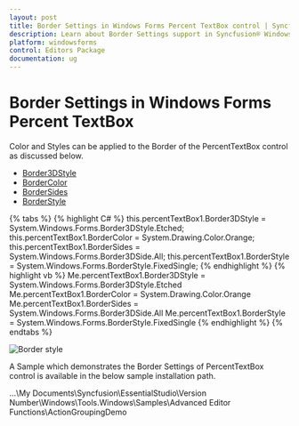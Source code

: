 ```yaml
---
layout: post
title: Border Settings in Windows Forms Percent TextBox control | Syncfusion®
description: Learn about Border Settings support in Syncfusion® Windows Forms Percent TextBox control and more details.
platform: windowsforms
control: Editors Package
documentation: ug
---
```


# Border Settings in Windows Forms Percent TextBox

Color and Styles can be applied to the Border of the PercentTextBox control as discussed below.

* [Border3DStyle](https://help.syncfusion.com/cr/windowsforms/Syncfusion.Windows.Forms.Tools.TextBoxExt.html#Syncfusion_Windows_Forms_Tools_TextBoxExt_Border3DStyle)
* [BorderColor](https://help.syncfusion.com/cr/windowsforms/Syncfusion.Windows.Forms.Tools.TextBoxExt.html#Syncfusion_Windows_Forms_Tools_TextBoxExt_BorderColor)
* [BorderSides](https://help.syncfusion.com/cr/windowsforms/Syncfusion.Windows.Forms.Tools.TextBoxExt.html#Syncfusion_Windows_Forms_Tools_TextBoxExt_BorderSides)
* [BorderStyle](https://docs.microsoft.com/en-us/dotnet/api/system.windows.forms.textboxbase.borderstyle?redirectedfrom=MSDN&view=netframework-4.7.2#System_Windows_Forms_TextBoxBase_BorderStyle)

{% tabs %}
{% highlight C# %}
this.percentTextBox1.Border3DStyle = System.Windows.Forms.Border3DStyle.Etched;
this.percentTextBox1.BorderColor = System.Drawing.Color.Orange;
this.percentTextBox1.BorderSides = System.Windows.Forms.Border3DSide.All;
this.percentTextBox1.BorderStyle = System.Windows.Forms.BorderStyle.FixedSingle;
{% endhighlight %}
{% highlight vb %}
Me.percentTextBox1.Border3DStyle = System.Windows.Forms.Border3DStyle.Etched
Me.percentTextBox1.BorderColor = System.Drawing.Color.Orange
Me.percentTextBox1.BorderSides = System.Windows.Forms.Border3DSide.All
Me.percentTextBox1.BorderStyle = System.Windows.Forms.BorderStyle.FixedSingle
{% endhighlight %}
{% endtabs %}

![Border style](PercentTextBox-Images/Overview_img484.png) 

A Sample which demonstrates the Border Settings of PercentTextBox control is available in the below sample installation path.

…\My Documents\Syncfusion\EssentialStudio\Version Number\Windows\Tools.Windows\Samples\Advanced Editor Functions\ActionGroupingDemo
